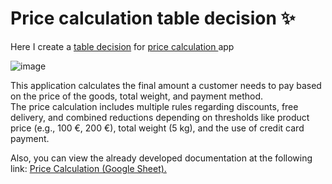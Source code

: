 <h1> Price calculation table decision ✨ </h1>
  <p>Here I create a <a href="https://github.com/nshubina/Portfolio/blob/6dbeb2097b8b5f901983b88ec03579e5336d5de2/Test%20Design/Table%20Decision/Price%20Calculation/Price%20calculation.pdf" target="_blank">table decision</a> for <a href="https://exercises.test-design.org/price-calculation/" target="_blank">price calculation </a> app</p>

  ![image](https://github.com/user-attachments/assets/ed175100-c2ab-4d41-93a1-921a09e02724)

<p>This application calculates the final amount a customer needs to pay based on the price of the goods, total weight, and payment method. <br>
  The price calculation includes multiple rules regarding discounts, free delivery, and combined reductions depending on thresholds like product price (e.g., 100 €, 200 €), total weight (5 kg), and the use of credit card payment.</p>
<p>Also, you can view the already developed documentation at the following link: <a href="https://docs.google.com/spreadsheets/d/13wWy39g8fIQr1-T_C0UPACDsUikkPvMm4iH5cbrgZ88/edit?usp=sharing" target="_blank"> Price Calculation (Google Sheet).</p>
